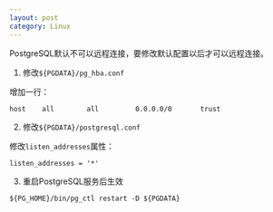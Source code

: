 ```yaml
---
layout: post
category: Linux
---
```


PostgreSQL默认不可以远程连接，要修改默认配置以后才可以远程连接。

1. 修改`${PGDATA}/pg_hba.conf`

增加一行：

`host    all        all         0.0.0.0/0       trust`

2. 修改`${PGDATA}/postgresql.conf`

修改`listen_addresses`属性：

`listen_addresses = '*'`

3. 重启PostgreSQL服务后生效

`${PG_HOME}/bin/pg_ctl restart -D ${PGDATA}`